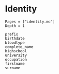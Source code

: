 # Identity

```@index
Pages = ["identity.md"]
Depth = 1
```

```@docs
prefix
birthdate
bloodtype
complete_name
highschool
university
occupation
firstname
surname
```
